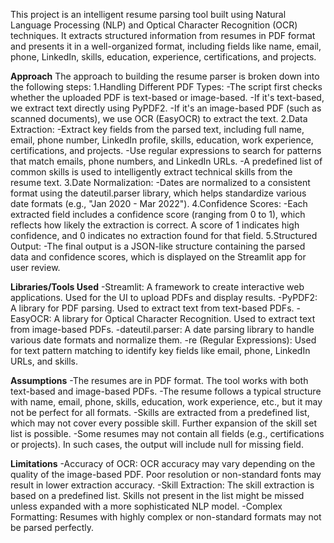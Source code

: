 This project is an intelligent resume parsing tool built using Natural Language Processing (NLP) and Optical Character Recognition (OCR) techniques.
It extracts structured information from resumes in PDF format and presents it in a well-organized format,
including fields like name, email, phone, LinkedIn, skills, education, experience, certifications, and projects.

**Approach**
The approach to building the resume parser is broken down into the following steps:
1.Handling Different PDF Types:
-The script first checks whether the uploaded PDF is text-based or image-based.
-If it's text-based, we extract text directly using PyPDF2.
-If it's an image-based PDF (such as scanned documents), we use OCR (EasyOCR) to extract the text.
2.Data Extraction:
-Extract key fields from the parsed text, including full name, email, phone number, LinkedIn profile, skills, education, work experience, certifications, and projects.
-Use regular expressions to search for patterns that match emails, phone numbers, and LinkedIn URLs.
-A predefined list of common skills is used to intelligently extract technical skills from the resume text.
3.Date Normalization:
-Dates are normalized to a consistent format using the dateutil.parser library, which helps standardize various date formats (e.g., "Jan 2020 - Mar 2022").
4.Confidence Scores:
-Each extracted field includes a confidence score (ranging from 0 to 1), which reflects how likely the extraction is correct. A score of 1 indicates high confidence, and 0 indicates no extraction found for that field.
5.Structured Output:
-The final output is a JSON-like structure containing the parsed data and confidence scores, which is displayed on the Streamlit app for user review.

**Libraries/Tools Used**
-Streamlit: A framework to create interactive web applications. Used for the UI to upload PDFs and display results.
-PyPDF2: A library for PDF parsing. Used to extract text from text-based PDFs.
-EasyOCR: A library for Optical Character Recognition. Used to extract text from image-based PDFs.
-dateutil.parser: A date parsing library to handle various date formats and normalize them.
-re (Regular Expressions): Used for text pattern matching to identify key fields like email, phone, LinkedIn URLs, and skills.

**Assumptions**
-The resumes are in PDF format. The tool works with both text-based and image-based PDFs.
-The resume follows a typical structure with name, email, phone, skills, education, work experience, etc., but it may not be perfect for all formats.
-Skills are extracted from a predefined list, which may not cover every possible skill. Further expansion of the skill set list is possible.
-Some resumes may not contain all fields (e.g., certifications or projects). In such cases, the output will include null for missing field.

**Limitations**
-Accuracy of OCR: OCR accuracy may vary depending on the quality of the image-based PDF. Poor resolution or non-standard fonts may result in lower extraction accuracy.
-Skill Extraction: The skill extraction is based on a predefined list. Skills not present in the list might be missed unless expanded with a more sophisticated NLP model.
-Complex Formatting: Resumes with highly complex or non-standard formats may not be parsed perfectly.

